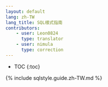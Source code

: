 ```yaml
---
layout: default
lang: zh-TW
lang_title: SQL樣式指南
contributors:
    - user: Leon0824
      type: translator
    - user: nimula
      type: correction
---
```


* TOC
{:toc}

{% include sqlstyle.guide.zh-TW.md %}
